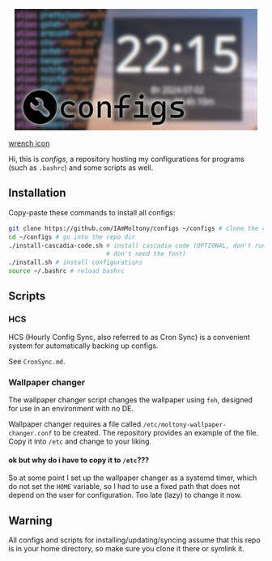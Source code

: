 <p align="center">
    <img src="./banner.png">
</p>

[wrench icon](https://www.flaticon.com/free-icons/wrench)

Hi, this is *configs*, a repository hosting my configurations for programs (such as `.bashrc`) and
some scripts as well.

## Installation

Copy-paste these commands to install all configs:

```bash
git clone https://github.com/IAmMoltony/configs ~/configs # clone the repository
cd ~/configs # go into the repo dir
./install-cascadia-code.sh # install cascadia code (OPTIONAL, don't run if you
                           # don't need the font)
./install.sh # install configurations
source ~/.bashrc # reload bashrc
```

## Scripts

### HCS

HCS (Hourly Config Sync, also referred to as Cron Sync) is a convenient system
for automatically backing up configs.

See `CronSync.md`.

### Wallpaper changer

The wallpaper changer script changes the wallpaper using `feh`, designed for use
in an environment with no DE.

Wallpaper changer requires a file called `/etc/moltony-wallpaper-changer.conf`
to be created. The repository provides an example of the file. Copy it into
`/etc` and change to your liking.

#### ok but why do i have to copy it to `/etc`???

So at some point I set up the wallpaper changer as a systemd timer, which do not
set the `HOME` variable, so I had to use a fixed path that does not depend on
the user for configuration. Too late (lazy) to change it now.

## Warning

All configs and scripts for installing/updating/syncing assume that this repo is
in your home directory, so make sure you clone it there or symlink it.
